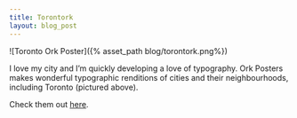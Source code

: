 ```yaml
---
title: Torontork
layout: blog_post
---
```


![Toronto Ork Poster]({% asset_path blog/torontork.png%})

 [1]: http://brennaobrien.com/blog/wp-content/uploads/2011/02/torontork.png "torontork"

I love my city and I’m quickly developing a love of typography. Ork Posters makes wonderful typographic renditions of cities and their neighbourhoods, including Toronto (pictured above).

Check them out [here][2].

 [2]: http://www.orkposters.com/